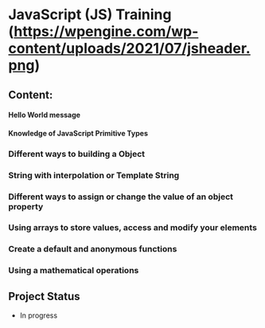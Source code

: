 # JavaScript (JS) Training (https://wpengine.com/wp-content/uploads/2021/07/jsheader.png)

## Content:

#### Hello World message

#### Knowledge of JavaScript Primitive Types
    
### Different ways to building a Object

### String with interpolation or Template String

### Different ways to assign or change the value of an object property

### Using arrays to store values, access and modify your elements

### Create a default and anonymous functions

### Using a mathematical operations


## Project Status
- In progress

